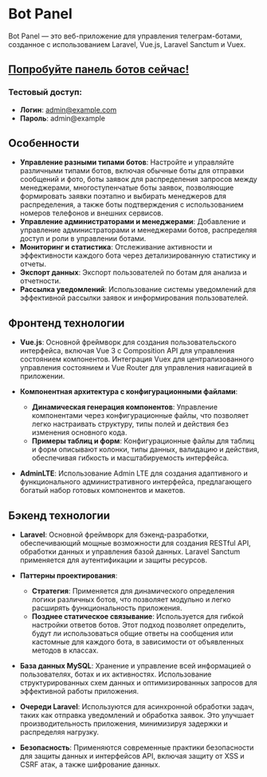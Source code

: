 # Bot Panel

Bot Panel — это веб-приложение для управления телеграм-ботами, созданное с использованием Laravel, Vue.js, Laravel Sanctum и Vuex.

## [Попробуйте панель ботов сейчас!](https://www.calories365.space)
### Тестовый доступ:
- **Логин**: admin@example.com
- **Пароль**: admin@example

## Особенности

- **Управление разными типами ботов**: Настройте и управляйте различными типами ботов, включая обычные боты для отправки сообщений и фото, боты заявок для распределения запросов между менеджерами, многоступенчатые боты заявок, позволяющие формировать заявки поэтапно и выбирать менеджеров для распределения, а также боты подтверждения с использованием номеров телефонов и внешних сервисов.
- **Управление администраторами и менеджерами**: Добавление и управление администраторами и менеджерами ботов, распределяя доступ и роли в управлении ботами.
- **Мониторинг и статистика**: Отслеживание активности и эффективности каждого бота через детализированную статистику и отчеты.
- **Экспорт данных**: Экспорт пользователей по ботам для анализа и отчетности.
- **Рассылка уведомлений**: Использование системы уведомлений для эффективной рассылки заявок и информирования пользователей.

## Фронтенд технологии

- **Vue.js**: Основной фреймворк для создания пользовательского интерфейса, включая Vue 3 с Composition API для управления состоянием компонентов. Интеграция Vuex для централизованного управления состоянием и Vue Router для управления навигацией в приложении.

- **Компонентная архитектура с конфигурационными файлами**:
    - **Динамическая генерация компонентов**: Управление компонентами через конфигурационные файлы, что позволяет легко настраивать структуру, типы полей и действия без изменения основного кода.
    - **Примеры таблиц и форм**: Конфигурационные файлы для таблиц и форм описывают колонки, типы данных, валидацию и действия, обеспечивая гибкость и масштабируемость интерфейса.

- **AdminLTE**: Использование Admin LTE для создания адаптивного и функционального административного интерфейса, предлагающего богатый набор готовых компонентов и макетов.

## Бэкенд технологии

- **Laravel**: Основной фреймворк для бэкенд-разработки, обеспечивающий мощные возможности для создания RESTful API, обработки данных и управления базой данных. Laravel Sanctum применяется для аутентификации и защиты ресурсов.

- **Паттерны проектирования**:
    - **Стратегия**: Применяется для динамического определения логики различных ботов, что позволяет модульно и легко расширять функциональность приложения.
    - **Позднее статическое связывание**: Используется для гибкой настройки ответов ботов. Этот подход позволяет определить, будут ли использоваться общие ответы на сообщения или кастомные для каждого бота, в зависимости от объявленных методов в классах.

- **База данных MySQL**: Хранение и управление всей информацией о пользователях, ботах и их активностях. Использование структурированных схем данных и оптимизированных запросов для эффективной работы приложения.

- **Очереди Laravel**: Используются для асинхронной обработки задач, таких как отправка уведомлений и обработка заявок. Это улучшает производительность приложения, минимизируя задержки и распределяя нагрузку.

- **Безопасность**: Применяются современные практики безопасности для защиты данных и интерфейсов API, включая защиту от XSS и CSRF атак, а также шифрование данных.
